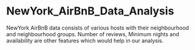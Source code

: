 # NewYork_AirBnB_Data_Analysis
NewYork AirBnB data consists of various hosts with their neighbourhood and neighbourhood groups. Number of reviews, Minimum nights and availability are other features which would help in our analysis.
